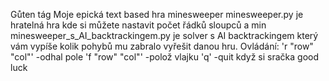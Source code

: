 Gůten tág
Moje epická text based hra minesweeper
minesweeper.py je hratelná hra kde si můžete nastavit počet řádků sloupců a min
minesweeper_s_AI_backtrackingem.py je solver s AI backtrackingem který vám vypíše kolik pohybů mu zabralo vyřešit danou hru.
Ovládání:
'r "row" "col"' -odhal pole
'f "row" "col"' -polož vlajku
'q'             -quit když si sračka
good luck
